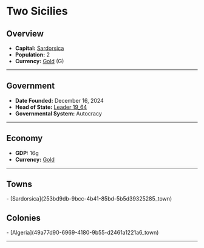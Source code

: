 <!--UNDEDITED FILE, remove this entire line if this file has been edited!-->
# <!--NAME-->Two Sicilies<!--NAME-->

## Overview

- **Capital:** <!--CAPITAL_LINK-->[Sardorsica](253bd9db-9bcc-4b41-85bd-5b5d39325285_town)<!--CAPITAL_LINK-->
- **Population:** <!--POPULATION-->2<!--POPULATION-->
- **Currency:** <!--CURRENCY_LINK-->[Gold](Gold_currency)<!--CURRENCY_LINK--> (<!--CURRENCY_ABV-->G<!--CURRENCY_ABV-->)

---

## Government

- **Date Founded:** <!--FOUNDED-->December 16, 2024<!--FOUNDED-->
- **Head of State:** <!--LEADER_TITLE_LINK-->[Leader 19_64](19_64_user)<!--LEADER_TITLE_LINK-->
- **Governmental System:** <!--GOVERNMENT-->Autocracy<!--GOVERNMENT-->

---

## Economy

- **GDP:** <!--GDP-->16g<!--GDP-->
- **Currency:** <!--CURRENCY_LINK-->[Gold](Gold_currency)<!--CURRENCY_LINK-->

---

## Towns

<!--TOWNS-->- [Sardorsica](253bd9db-9bcc-4b41-85bd-5b5d39325285_town)<!--TOWNS-->

## Colonies

<!--COLONIES-->- [Algeria](49a77d90-6969-4180-9b55-d2461a1221a6_town)<!--COLONIES-->

---